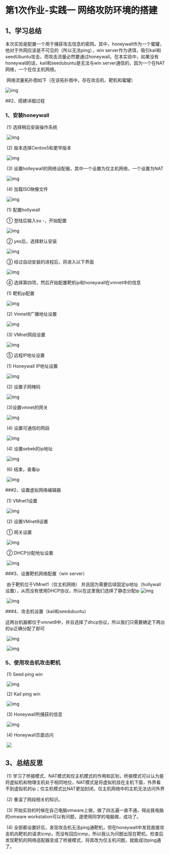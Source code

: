 # 第1次作业-实践一 网络攻防环境的搭建

## 1、学习总结

​	本次实验是配置一个用于捕获攻击信息的密网。其中，honeywall作为一个蜜罐，他对于外网应该是不可见的（所以无法ping），win server作为诱饵，吸引kail和seedUbuntu攻击，而攻击流量必然要通过honeywall。在本实验中，如果没有honeywall的话，kail和seedubuntu是无法与win server通信的，因为一个在NAT网络，一个在仅主机网络。

​	网络流量拓扑图如下（在该拓扑图中，存在攻击机、靶机和蜜罐）

![[img]()](file:///C:\Users\yuans\AppData\Local\Temp\ksohtml28280\wps29.png)

##2、搭建详细过程

### 1、安装honeywall

​	(1) 选择稍后安装操作系统

​		![img](file:///C:\Users\yuans\AppData\Local\Temp\ksohtml28280\wps30.jpg) 

​	(2) 版本选择Centos5和更早版本

​		![img](file:///C:\Users\yuans\AppData\Local\Temp\ksohtml28280\wps31.jpg) 

​	(3) 设置holleywall的网络设配器，其中一个设置为仅主机网络，一个设置为NAT

​		![img](file:///C:\Users\yuans\AppData\Local\Temp\ksohtml28280\wps32.jpg) 

​	(4) 加载ISO映像文件

​		![img](file:///C:\Users\yuans\AppData\Local\Temp\ksohtml28280\wps33.jpg)

​	(1) 配置hollywall

​		① 登陆后输入su -，开始配置

​		![img](file:///C:\Users\yuans\AppData\Local\Temp\ksohtml28280\wps34.jpg) 

​		② yes后，选择默认安装

​		![img](file:///C:\Users\yuans\AppData\Local\Temp\ksohtml28280\wps35.jpg) 

​		③ 经过自动安装的进程后，将进入以下界面

​		![img](file:///C:\Users\yuans\AppData\Local\Temp\ksohtml28280\wps36.jpg) 

​		④ 选择第四项，然后开始配置靶机ip和honeywall在vmnet中的信息

​			(1) 靶机ip配置

​			![img](file:///C:\Users\yuans\AppData\Local\Temp\ksohtml28280\wps37.jpg) 

​			(2) Vmnet8广播地址设置

​			![img](file:///C:\Users\yuans\AppData\Local\Temp\ksohtml28280\wps38.jpg) 

​			(3) VMnet网段设置

​			![img](file:///C:\Users\yuans\AppData\Local\Temp\ksohtml28280\wps39.jpg) 

​		⑤ 远程IP地址设置

​			(1) Honeywall IP地址设置

​			![img](file:///C:\Users\yuans\AppData\Local\Temp\ksohtml28280\wps40.jpg) 

​			(2) 设置子网掩码

​			![img](file:///C:\Users\yuans\AppData\Local\Temp\ksohtml28280\wps41.jpg) 

​			(3)设置vmnet的网关

​			![img](file:///C:\Users\yuans\AppData\Local\Temp\ksohtml28280\wps42.jpg)			 

​			(4) 设置可通信的网段

​			![img](file:///C:\Users\yuans\AppData\Local\Temp\ksohtml28280\wps43.jpg)		 

​			(4) 设置sebek的ip地址

​			![img](file:///C:\Users\yuans\AppData\Local\Temp\ksohtml28280\wps44.jpg) 

​			(6) 结束，查看ip

​			![img](file:///C:\Users\yuans\AppData\Local\Temp\ksohtml28280\wps45.jpg) 

###2、设置虚拟网络编辑器

​		(1) VMnet1设置

​		![img](file:///C:\Users\yuans\AppData\Local\Temp\ksohtml28280\wps46.jpg)			 

​		(2) 设置VMnet8设置

​			① 网关设置

​			![img](file:///C:\Users\yuans\AppData\Local\Temp\ksohtml28280\wps47.jpg) 

​			② DHCP分配地址设置

​			![img](file:///C:\Users\yuans\AppData\Local\Temp\ksohtml28280\wps48.jpg)			 

###3、设置靶机网络配置（win server）

​	由于靶机位于VMnet1（仅主机网络） 并且因为需要后续固定ip地址（hollywall设置），从而没有使用DHCP协议，所以在这里我们选择了静态分配ip		![img](file:///C:\Users\yuans\AppData\Local\Temp\ksohtml28280\wps49.jpg)			 

​		![img](file:///C:\Users\yuans\AppData\Local\Temp\ksohtml28280\wps50.jpg) 

###4、攻击机设置（kail和seedubuntu）

​	这两台机器都位于vmnet8中，并且选择了dhcp协议，所以我们只需要确定下两台的ip正确分配了即可

​		![img](file:///C:\Users\yuans\AppData\Local\Temp\ksohtml28280\wps51.jpg) 

​		![img](file:///C:\Users\yuans\AppData\Local\Temp\ksohtml28280\wps52.jpg) 

### 5、使用攻击机攻击靶机

​	(1) Seed ping win

​	![img](file:///C:\Users\yuans\AppData\Local\Temp\ksohtml28280\wps53.jpg)		 

​	(2) Kail ping win

​	![img](file:///C:\Users\yuans\AppData\Local\Temp\ksohtml28280\wps54.jpg) 

​	(3) Honeywall所捕获的信息

​	![img](file:///C:\Users\yuans\AppData\Local\Temp\ksohtml28280\wps55.jpg) 

​	(4) Honeywall页面访问

​	![](file:///C:\Users\yuans\AppData\Local\Temp\ksohtml28280\wps56.jpg)		 

## 3、总结反思

​	(1) 学习了桥接模式、NAT模式和仅主机模式的作用和区别，桥接模式可以认为是将虚拟机和物理主机处于相同地位，NAT模式是将虚拟机挂在主机下面，外界看不到虚拟机的ip；仅主机模式比NAT更加封闭，仅主机网络中的主机无法访问外界

​	(2) 重温了网段相关的知识。

​	(3) 开始实验的时候在自己电脑vmware上做，做了四五遍一直不通，得出我电脑的vmware workstation可以有问题，遂使用同学的电脑做，成功了。

​	(4) 全部都设置好后，发现攻击机无法ping通靶机，但在honeywall中发现直接攻击机向靶机的请求icmp，而没有回应icmp，所以我认为问题出现在靶机，检查后发现靶机的网络适配器变成了桥接模式，将其改为仅主机问题，就能成功ping通了。